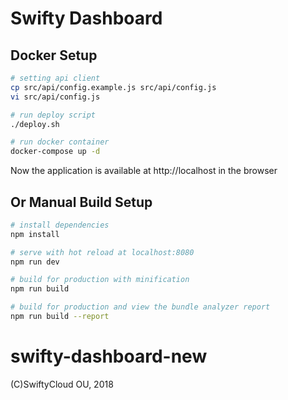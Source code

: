 # Swifty Dashboard

## Docker Setup
``` bash
# setting api client
cp src/api/config.example.js src/api/config.js
vi src/api/config.js

# run deploy script
./deploy.sh

# run docker container
docker-compose up -d
```

Now the application is available at http://localhost in the browser

## Or Manual Build Setup

``` bash
# install dependencies
npm install

# serve with hot reload at localhost:8080
npm run dev

# build for production with minification
npm run build

# build for production and view the bundle analyzer report
npm run build --report
```
# swifty-dashboard-new

(С)SwiftyCloud OU, 2018
